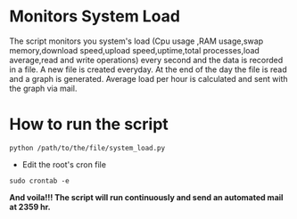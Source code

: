 # Monitors System Load   
The script monitors you system's load (Cpu usage ,RAM usage,swap memory,download speed,upload speed,uptime,total processes,load average,read and write operations) every second and the data is recorded in a file. A new file is created everyday. At the end of the day the file is read and a graph is generated. Average load per hour is calculated and sent with the graph via mail. 

# How to run the script
```
python /path/to/the/file/system_load.py
```
* Edit the root's cron file
``` 
sudo crontab -e
```
**And voila!!! The script will run continuously and send an automated mail at 2359 hr.** 
